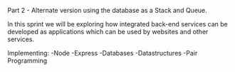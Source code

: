 Part 2 - Alternate version using the database as a Stack and Queue.

In this sprint we will be exploring how integrated back-end services can be developed as applications which can be used by websites and other services. 

Implementing:
-Node
-Express
-Databases
-Datastructures
-Pair Programming

